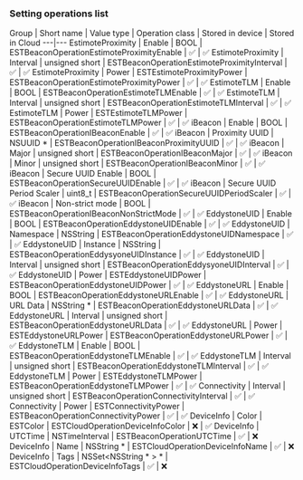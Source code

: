 
### Setting operations list

Group | Short name | Value type | Operation class | Stored in device | Stored in Cloud
---|---
EstimoteProximity | Enable | BOOL | ESTBeaconOperationEstimoteProximityEnable | ✅ | ✅
EstimoteProximity | Interval | unsigned short | ESTBeaconOperationEstimoteProximityInterval | ✅ | ✅
EstimoteProximity | Power | ESTEstimoteProximityPower | ESTBeaconOperationEstimoteProximityPower | ✅ | ✅
EstimoteTLM | Enable | BOOL | ESTBeaconOperationEstimoteTLMEnable | ✅ | ✅
EstimoteTLM | Interval | unsigned short | ESTBeaconOperationEstimoteTLMInterval | ✅ | ✅
EstimoteTLM | Power | ESTEstimoteTLMPower | ESTBeaconOperationEstimoteTLMPower | ✅ | ✅
iBeacon | Enable | BOOL | ESTBeaconOperationIBeaconEnable | ✅ | ✅
iBeacon | Proximity UUID | NSUUID * | ESTBeaconOperationIBeaconProximityUUID | ✅ | ✅
iBeacon | Major | unsigned short | ESTBeaconOperationIBeaconMajor | ✅ | ✅
iBeacon | Minor | unsigned short | ESTBeaconOperationIBeaconMinor | ✅ | ✅
iBeacon | Secure UUID Enable | BOOL | ESTBeaconOperationSecureUUIDEnable | ✅ | ✅
iBeacon | Secure UUID Period Scaler | uint8_t | ESTBeaconOperationSecureUUIDPeriodScaler | ✅ | ✅
iBeacon | Non-strict mode | BOOL | ESTBeaconOperationIBeaconNonStrictMode | ✅ | ✅
EddystoneUID | Enable | BOOL | ESTBeaconOperationEddystoneUIDEnable | ✅ | ✅
EddystoneUID | Namespace | NSString | ESTBeaconOperationEddystoneUIDNamespace | ✅ | ✅
EddystoneUID | Instance | NSString  | ESTBeaconOperationEddysyoneUIDInstance | ✅ | ✅
EddystoneUID | Interval | unsigned short | ESTBeaconOperationEddysyoneUIDInterval | ✅ | ✅
EddystoneUID | Power | ESTEddystoneUIDPower | ESTBeaconOperationEddystoneUIDPower | ✅ | ✅
EddystoneURL | Enable | BOOL | ESTBeaconOperationEddystoneURLEnable | ✅ | ✅
EddystoneURL | URL Data | NSString * | ESTBeaconOperationEddystoneURLData | ✅ | ✅
EddystoneURL | Interval | unsigned short | ESTBeaconOperationEddystoneURLData | ✅ | ✅
EddystoneURL | Power | ESTEddystoneURLPower | ESTBeaconOperationEddystoneURLPower | ✅ | ✅
EddystoneTLM | Enable | BOOL | ESTBeaconOperationEddystoneTLMEnable | ✅ | ✅
EddystoneTLM | Interval | unsigned short | ESTBeaconOperationEddystoneTLMInterval | ✅ | ✅
EddystoneTLM | Power | ESTEddystoneTLMPower | ESTBeaconOperationEddystoneTLMPower | ✅ | ✅
Connectivity | Interval | unsigned short | ESTBeaconOperationConnectivityInterval | ✅ | ✅
Connectivity | Power | ESTConnectivityPower | ESTBeaconOperationConnectivityPower | ✅ | ✅
DeviceInfo | Color | ESTColor | ESTCloudOperationDeviceInfoColor | ❌ | ✅
DeviceInfo | UTCTime | NSTimeInterval | ESTBeaconOperationUTCTime | ✅ | ❌  
DeviceInfo | Name | NSString * | ESTCloudOperationDeviceInfoName | ✅ | ❌
DeviceInfo | Tags | NSSet<NSString * > * | ESTCloudOperationDeviceInfoTags | ✅ | ❌
